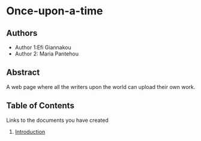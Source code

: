 # Once-upon-a-time

## Authors

- Author 1:Efi Giannakou
- Author 2: Maria Pantehou

## Abstract

A web page where all the writers upon the world can upload their own work.

## Table of Contents

Links to the documents you have created

  1. [Introduction](https://github.com/efou/Once-upon-a-time/blob/master/documentation/intro.md)

